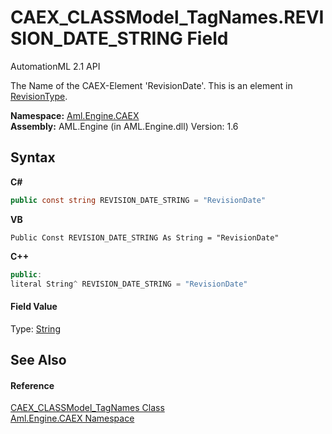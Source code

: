 # CAEX_CLASSModel_TagNames.REVISION_DATE_STRING Field
AutomationML 2.1 API 

The Name of the CAEX-Element 'RevisionDate'. This is an element in <a href="T_Aml_Engine_CAEX_RevisionType">RevisionType</a>.

**Namespace:**&nbsp;<a href="N_Aml_Engine_CAEX">Aml.Engine.CAEX</a><br />**Assembly:**&nbsp;AML.Engine (in AML.Engine.dll) Version: 1.6

## Syntax

**C#**<br />
``` C#
public const string REVISION_DATE_STRING = "RevisionDate"
```

**VB**<br />
``` VB
Public Const REVISION_DATE_STRING As String = "RevisionDate"
```

**C++**<br />
``` C++
public:
literal String^ REVISION_DATE_STRING = "RevisionDate"
```


#### Field Value
Type: <a href="https://docs.microsoft.com/dotnet/api/system.string" target="_parent" rel="noopener noreferrer">String</a>

## See Also


#### Reference
<a href="T_Aml_Engine_CAEX_CAEX_CLASSModel_TagNames">CAEX_CLASSModel_TagNames Class</a><br /><a href="N_Aml_Engine_CAEX">Aml.Engine.CAEX Namespace</a><br />